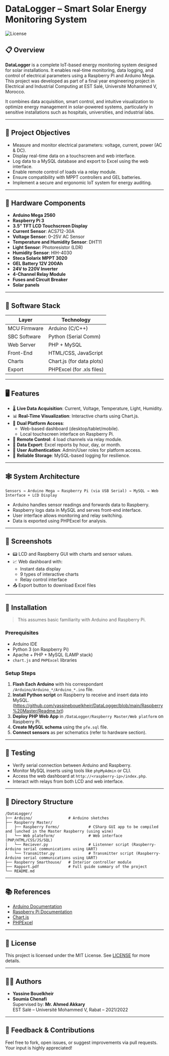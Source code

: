 # DataLogger – Smart Solar Energy Monitoring System

![License](https://img.shields.io/badge/license-MIT-blue.svg)

## 📋 Overview

**DataLogger** is a complete IoT-based energy monitoring system designed for solar installations. It enables real-time monitoring, data logging, and control of electrical parameters using a Raspberry Pi and Arduino Mega. This project was developed as part of a final year engineering project in Electrical and Industrial Computing at EST Salé, Université Mohammed V, Morocco.

It combines data acquisition, smart control, and intuitive visualization to optimize energy management in solar-powered systems, particularly in sensitive installations such as hospitals, universities, and industrial labs.

---

## 🎯 Project Objectives

- Measure and monitor electrical parameters: voltage, current, power (AC & DC).
- Display real-time data on a touchscreen and web interface.
- Log data to a MySQL database and export to Excel using the web interface.
- Enable remote control of loads via a relay module.
- Ensure compatibility with MPPT controllers and GEL batteries.
- Implement a secure and ergonomic IoT system for energy auditing.

---

## 🔧 Hardware Components

- **Arduino Mega 2560**
- **Raspberry Pi 3**
- **3.5” TFT LCD Touchscreen Display**
- **Current Sensor**: ACS712-30A
- **Voltage Sensor**: 0–25V AC Sensor
- **Temperature and Humidity Sensor**: DHT11
- **Light Sensor**: Photoresistor (LDR)
- **Humidity Sensor**: HIH-4030
- **Steca Solarix MPPT 3020**
- **GEL Battery 12V 200Ah**
- **24V to 220V Inverter**
- **4-Channel Relay Module**
- **Fuses and Circuit Breaker**
- **Solar panels**

---

## 🧠 Software Stack

| Layer         | Technology               |
|--------------|--------------------------|
| MCU Firmware | Arduino (C/C++)          |
| SBC Software | Python (Serial Comm)     |
| Web Server   | PHP + MySQL              |
| Front-End    | HTML/CSS, JavaScript     |
| Charts       | Chart.js (for data plots)|
| Export       | PHPExcel (for .xls files)|

---

## 🖥️ Features

- 🌡️ **Live Data Acquisition**: Current, Voltage, Temperature, Light, Humidity.
- 📊 **Real-Time Visualization**: Interactive charts using Chart.js.
- 📱 **Dual Platform Access**: 
  - Web-based dashboard (desktop/tablet/mobile).
  - Local touchscreen interface on Raspberry Pi.
- 🔌 **Remote Control**: 4 load channels via relay module.
- 📁 **Data Export**: Excel reports by hour, day, or month.
- 🔐 **User Authentication**: Admin/User roles for platform access.
- 🧠 **Reliable Storage**: MySQL-based logging for resilience.

---

## 🕸️ System Architecture

```
Sensors → Arduino Mega → Raspberry Pi (via USB Serial) → MySQL → Web Interface + LCD Display
```

- Arduino handles sensor readings and forwards data to Raspberry.
- Raspberry logs data in MySQL and serves front-end interface.
- User interface allows monitoring and relay switching.
- Data is exported using PHPExcel for analysis.

---

## 📸 Screenshots

- 📟 LCD and Raspberry GUI with charts and sensor values.
- 📈 Web dashboard with:
  - Instant data display
  - 9 types of interactive charts
  - Relay control interface
- 📤 Export button to download Excel files

---

## 🚀 Installation

> This assumes basic familiarity with Arduino and Raspberry Pi.

### Prerequisites

- Arduino IDE
- Python 3 (on Raspberry Pi)
- Apache + PHP + MySQL (LAMP stack)
- `chart.js` and `PHPExcel` libraries

### Setup Steps

1. **Flash Each Arduino** with his correspondant `/Arduino/Arduino_*/Arduino_*.ino` file.
2. **Install Python script** on Raspberry to receive and insert data into MySQL. (https://github.com/yassinebouelkheir/DataLogger/blob/main/Raspberry%20Master/Readme.txt)
3. **Deploy PHP Web App** in `/DataLogger/Raspberry Master/Web platform` on Raspberry Pi.
4. **Create MySQL schema** using the `pfe.sql` file.
5. **Connect sensors** as per schematics (refer to hardware section).

---

## 🧪 Testing

- Verify serial connection between Arduino and Raspberry.
- Monitor MySQL inserts using tools like `phpMyAdmin` or CLI.
- Access the web dashboard at `http://<raspberry-ip>/index.php`.
- Interact with relays from both LCD and web interface.

---

## 📂 Directory Structure

```
/DataLogger/
├── Arduino/                # Arduino sketches
├── Raspberry Master/
│   ├── Raspberry Forms/             # CSharp GUI app to be compiled and lunched in the Master Raspberry (using wine)
│   └── Web plateform/               # Web interface (PHP/HTML/CSS/JS/SQL)
│   └── Reciever.py                  # Listenner script (Raspberry-Arduino serial communications using UART)
│   └── Transmitter.py               # Transmitter script (Raspberry-Arduino serial communications using UART)
├── Raspberry Smarthouse/   # Interior controller module
├── Rapport.pdf             # Full guide summary of the project 
└── README.md
```

---

## 📚 References

- [Arduino Documentation](https://www.arduino.cc/)
- [Raspberry Pi Documentation](https://www.raspberrypi.org/documentation/)
- [Chart.js](https://www.chartjs.org/)
- [PHPExcel](https://github.com/PHPOffice/PHPExcel)

---

## 📜 License

This project is licensed under the MIT License. See [LICENSE](LICENSE) for more details.

---

## 👨‍🎓 Authors

- **Yassine Bouelkheir**  
- **Soumia Chenafi**  
Supervised by: **Mr. Ahmed Akkary**  
EST Salé – Université Mohammed V, Rabat – 2021/2022

---

## 💬 Feedback & Contributions

Feel free to fork, open issues, or suggest improvements via pull requests. Your input is highly appreciated!

